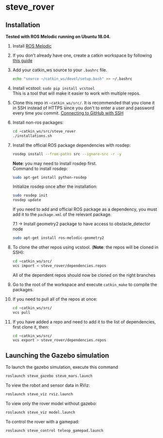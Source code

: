 # steve_rover

## Installation
**Tested with ROS Melodic running on Ubuntu 18.04.**
1. Install [ROS Melodic](http://wiki.ros.org/melodic/Installation/Ubuntu)

2. If you don't already have one, create a catkin workspace by following [this guide](http://wiki.ros.org/catkin/Tutorials/create_a_workspace)

3. Add your catkin_ws source to your `.bashrc` file.
    ```bash
    echo "source ~/catkin_ws/devel/setup.bash" >> ~/.bashrc
    ```

4. Install vcstool: `sudo pip install vcstool`<br>
    This is a tool that will make it easier to work with multiple repos. 

5. Clone this repo in `~catkin_ws/src/`. It is recommended that you clone it in SSH instead of HTTPS since you don't to enter a user and password every time you commit. [Connecting to GitHub with SSH](https://docs.github.com/en/github/authenticating-to-github/connecting-to-github-with-ssh)

6. Install non-ros packages:
    ```bash
    cd ~catkin_ws/src/steve_rover
    ./installations.sh
    ```

7. Install the official ROS package dependencies with rosdep: 
    ```bash
    rosdep install --from-paths src --ignore-src -r -y
    ```
    **Note**: you may need to install rosdep first.<br>
    Command to install rosdep:
    ```bash
    sudo apt-get install python-rosdep
    ```
    Initialize rosdep once after the installation:
    ```bash
    sudo rosdep init
    rosdep update
    ```
    If you need to add and official ROS package as a dependency, you must add it to the `package.xml` of the relevant package.

    7.1 -> Install geometry2 package to have access to obstacle_detector node
    ```bash
    sudo apt-get install ros-melodic-geometry2
    ```

8. To clone the other repos using vcstool. (**Note**: the repos will be cloned in SSH):
    ```bash
    cd ~catkin_ws/src/
    vcs import < steve_rover/dependencies.repos
    ```
    All of the dependent repos should now be cloned on the right branches

9. Go to the root of the workspace and execute `catkin_make` to compile the packages.

10. If you need to pull all of the repos at once:
    ```bash
    cd ~catkin_ws/src/
    vcs pull
    ```

11. If you have added a repo and need to add it to the list of dependencies, first clone it, then:
    ```bash
    cd ~catkin_ws/src/
    vcs export > steve_rover/dependencies.repos
    ```
## Launching the Gazebo simulation
To launch the gazebo simulation, execute this command
```bash
roslaunch steve_gazebo steve_mars.launch
```
To view the robot and sensor data in RViz:
```bash
roslaunch steve_viz rviz.launch
```
To view only the rover model without gazebo:
```bash
roslaunch steve_viz model.launch
```
To control the rover with a gamepad:
```bash
roslaunch steve_control teleop_gamepad.launch
```
